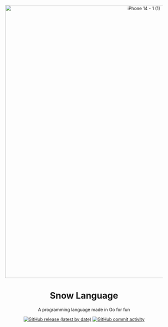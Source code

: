 <p align="center">
  <img width="871" alt="iPhone 14 - 1 (1)" src="https://user-images.githubusercontent.com/79533745/214399490-7347a24a-9c4e-4eb8-a2a2-5322c8845a67.png">
</p>

<h1 align="center">Snow Language</h1>
<p align="center">A programming language made in Go for fun</p>

<div align="center">
  
  <a href="https://github.com/snowlanguage/go-snow/releases">![GitHub release (latest by date)](https://img.shields.io/github/v/release/snowlanguage/go-snow?label=Stable%20release)</a>
  <a href="">![GitHub commit activity](https://img.shields.io/github/commit-activity/m/snowlanguage/go-snow?label=Commit%20activity)</a>
  
</div>
